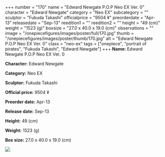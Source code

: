 +++
number = "170"
name = "Edward Newgate P.O.P Neo EX Ver. 0"
character = "Edward Newgate"
category = "Neo EX"
subcategory = ""
sculptor = "Fukuda Takashi"
officialprice = "9504 ¥"
preorderdate = "Apr-13"
releasedate = "Sep-13"
reedition1 = ""
reedition2 = ""
height = "49 (cm)"
weight = "1523 (g)"
boxsize = "27.0 x 40.0 x 19.0 (cm)"
observations = ""
image = "/onepiecefigures/images/poster/full/170.jpg"
thumb = "/onepiecefigures/images/poster/thumb/170.jpg"
alt = "Edward Newgate P.O.P Neo EX Ver. 0"
class = "neo-ex"
tags = ["onepiece", "portrait of pirates", "Fukuda Takashi", "Edward Newgate"]
+++
**Name:** Edward Newgate P.O.P Neo EX Ver. 0

**Character:** Edward Newgate

**Category:** Neo EX 

**Sculptor:** Fukuda Takashi

**Official price:** 9504 ¥

**Preorder date:** Apr-13

**Release date:** Sep-13

**Height:** 49 (cm)

**Weight:** 1523 (g)

**Box size:** 27.0 x 40.0 x 19.0 (cm)

<img src="/onepiecefigures/images/poster/thumb/170.jpg">